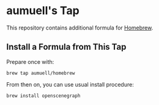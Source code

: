 # aumuell's Tap

This repository contains additional formula for [Homebrew](http://github.com/~mxcl/homebrew).


## Install a Formula from This Tap

Prepare once with:

    brew tap aumuell/homebrew

From then on, you can use usual install procedure:

    brew install openscenegraph

